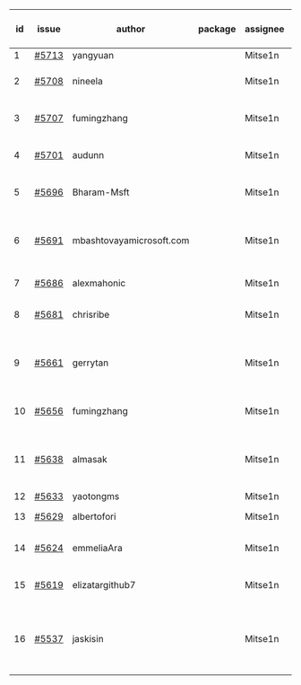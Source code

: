 | id | issue | author | package | assignee | bot advice | created date of issue | target release date | date from target |
| ------ | ------ | ------ | ------ | ------ | ------ | ------ | ------ | :-----: |
| 1 | [#5713](https://github.com/Azure/sdk-release-request/issues/5713) | yangyuan |  | Mitse1n | new issue. | 11-11 | 12-27 |  |
| 2 | [#5708](https://github.com/Azure/sdk-release-request/issues/5708) | nineela |  | Mitse1n | Attention to inconsistent tag. | 11-11 | 11-22 |  |
| 3 | [#5707](https://github.com/Azure/sdk-release-request/issues/5707) | fumingzhang |  | Mitse1n | Attention to inconsistent tag. | 11-11 | 12-26 |  |
| 4 | [#5701](https://github.com/Azure/sdk-release-request/issues/5701) | audunn |  | Mitse1n | Attention to inconsistent tag. | 11-07 | 11-22 |  |
| 5 | [#5696](https://github.com/Azure/sdk-release-request/issues/5696) | Bharam-Msft |  | Mitse1n | new issue. FirstBeta. TypeSpec. | 11-07 | 11-22 |  |
| 6 | [#5691](https://github.com/Azure/sdk-release-request/issues/5691) | mbashtovayamicrosoft.com |  | Mitse1n | new comment. Attention to inconsistent tag. | 11-06 | 11-22 |  |
| 7 | [#5686](https://github.com/Azure/sdk-release-request/issues/5686) | alexmahonic |  | Mitse1n | new issue. TypeSpec. | 11-05 | 11-22 |  |
| 8 | [#5681](https://github.com/Azure/sdk-release-request/issues/5681) | chrisribe |  | Mitse1n | new issue. FirstBeta. TypeSpec. | 11-05 | 11-22 |  |
| 9 | [#5661](https://github.com/Azure/sdk-release-request/issues/5661) | gerrytan |  | Mitse1n | new issue. new comment. FirstBeta. TypeSpec. | 11-04 | 11-21 |  |
| 10 | [#5656](https://github.com/Azure/sdk-release-request/issues/5656) | fumingzhang |  | Mitse1n | Attention to inconsistent tag. | 10-30 | 11-21 |  |
| 11 | [#5638](https://github.com/Azure/sdk-release-request/issues/5638) | almasak |  | Mitse1n | new issue. new comment. FirstBeta. TypeSpec. | 10-23 | 11-21 |  |
| 12 | [#5633](https://github.com/Azure/sdk-release-request/issues/5633) | yaotongms |  | Mitse1n | new issue. | 10-23 | 11-22 |  |
| 13 | [#5629](https://github.com/Azure/sdk-release-request/issues/5629) | albertofori |  | Mitse1n | new issue. TypeSpec. | 10-22 | 11-22 |  |
| 14 | [#5624](https://github.com/Azure/sdk-release-request/issues/5624) | emmeliaAra |  | Mitse1n | Attention to inconsistent tag. | 10-22 | 11-22 |  |
| 15 | [#5619](https://github.com/Azure/sdk-release-request/issues/5619) | elizatargithub7 |  | Mitse1n | new issue. FirstGA. TypeSpec. | 10-16 | 11-22 |  |
| 16 | [#5537](https://github.com/Azure/sdk-release-request/issues/5537) | jaskisin |  | Mitse1n | new issue. new comment. FirstGA. HoldOn. TypeSpec. | 09-27 | 11-22 |  |
